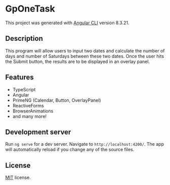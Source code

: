# GpOneTask

This project was generated with [Angular CLI](https://github.com/angular/angular-cli) version 8.3.21.

## Description

This program will allow users to input two dates and calculate the number of days and number of Saturdays between these two dates. Once the user hits the Submit button, the results are to be displayed in an overlay panel.

## Features
* TypeScript
* Angular
* PrimeNG (Calendar, Button, OverlayPanel)
* ReactiveForms
* BrowserAnimations
* and many more!

## Development server

Run `ng serve` for a dev server. Navigate to `http://localhost:4200/`. The app will automatically reload if you change any of the source files.

## License
[MIT](LICENSE.txt) license.

